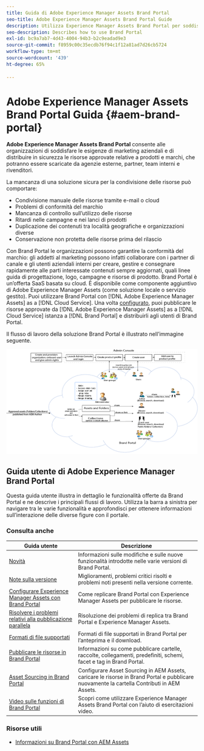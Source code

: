 ```yaml
---
title: Guida di Adobe Experience Manager Assets Brand Portal
seo-title: Adobe Experience Manager Assets Brand Portal Guide
description: Utilizza Experience Manager Assets Brand Portal per soddisfare le esigenze di marketing con la distribuzione sicura delle risorse approvate del brand e dei prodotti, per consentirne il download da parte di agenzie esterne, partner, team interni e rivenditori.
seo-description: Describes how to use Brand Portal
exl-id: bc9a7ab7-4d43-4004-94b3-b2c9eadad9e3
source-git-commit: f8959c00c35ecdb76f94c1f12a81ad7d26cb5724
workflow-type: tm+mt
source-wordcount: '439'
ht-degree: 65%

---
```


# Adobe Experience Manager Assets Brand Portal Guida {#aem-brand-portal}

**Adobe Experience Manager Assets Brand Portal** consente alle organizzazioni di soddisfare le esigenze di marketing aziendali e di distribuire in sicurezza le risorse approvate relative a prodotti e marchi, che potranno essere scaricate da agenzie esterne, partner, team interni e rivenditori.

La mancanza di una soluzione sicura per la condivisione delle risorse può comportare:

* Condivisione manuale delle risorse tramite e-mail o cloud
* Problemi di conformità del marchio
* Mancanza di controllo sull’utilizzo delle risorse
* Ritardi nelle campagne e nei lanci di prodotti
* Duplicazione dei contenuti tra località geografiche e organizzazioni diverse
* Conservazione non protetta delle risorse prima del rilascio

Con Brand Portal le organizzazioni possono garantire la conformità del marchio: gli addetti al marketing possono infatti collaborare con i partner di canale e gli utenti aziendali interni per creare, gestire e consegnare rapidamente alle parti interessate contenuti sempre aggiornati, quali linee guida di progettazione, logo, campagne e risorse di prodotto.
Brand Portal è un’offerta SaaS basata su cloud. È disponibile come componente aggiuntivo di Adobe Experience Manager Assets (come soluzione locale o servizio gestito). Puoi utilizzare Brand Portal con [!DNL Adobe Experience Manager Assets] as a [!DNL Cloud Service]. Una volta [configurato](https://experienceleague.adobe.com/docs/experience-manager-cloud-service/content/assets/brand-portal/configure-aem-assets-with-brand-portal.html?lang=it), puoi pubblicare le risorse approvate da [!DNL Adobe Experience Manager Assets] as a [!DNL Cloud Service] istanza a [!DNL Brand Portal] e distribuirli agli utenti di Brand Portal.

Il flusso di lavoro della soluzione Brand Portal è illustrato nell’immagine seguente.

![Flusso di lavoro di Brand Portal](assets/BPWorkflow1.png)

## Guida utente di Adobe Experience Manager Brand Portal

Questa guida utente illustra in dettaglio le funzionalità offerte da Brand Portal e ne descrive i principali flussi di lavoro. Utilizza la barra a sinistra per navigare tra le varie funzionalità e approfondisci per ottenere informazioni sull’interazione delle diverse figure con il portale.

### Consulta anche

| Guida utente | Descrizione |
|--- |---|
| [Novità](whats-new.md) | Informazioni sulle modifiche e sulle nuove funzionalità introdotte nelle varie versioni di Brand Portal. |
| [Note sulla versione](brand-portal-release-notes.md) | Miglioramenti, problemi critici risolti e problemi noti presenti nella versione corrente. |
| [Configurare Experience Manager Assets con Brand Portal](../using/configure-aem-assets-with-brand-portal.md) | Come replicare Brand Portal con Experience Manager Assets per pubblicare le risorse. |
| [Risolvere i problemi relativi alla pubblicazione parallela](troubleshoot-parallel-publishing.md) | Risoluzione dei problemi di replica tra Brand Portal e Experience Manager Assets. |
| [Formati di file supportati](brand-portal-supported-formats.md) | Formati di file supportati in Brand Portal per l’anteprima e il download. |
| [Pubblicare le risorse in Brand Portal](brand-portal-sharing-folders.md) | Informazioni su come pubblicare cartelle, raccolte, collegamenti, predefiniti, schemi, facet e tag in Brand Portal. |
| [Asset Sourcing in Brand Portal](brand-portal-asset-sourcing.md) | Configurare Asset Sourcing in AEM Assets, caricare le risorse in Brand Portal e pubblicare nuovamente la cartella Contributi in AEM Assets. |
| [Video sulle funzioni di Brand Portal](https://experienceleague.adobe.com/?lang=en&amp;tag=Brand+Portal#recommended/solutions/experience-manager) | Scopri come utilizzare Experience Manager Assets Brand Portal con l’aiuto di esercitazioni video. |

### Risorse utili

* [Informazioni su Brand Portal con AEM Assets](https://experienceleague.adobe.com/docs/experience-manager-brand-portal/using/home.html)
